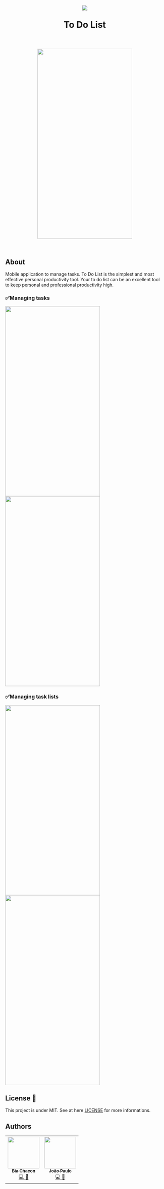 <h1 align="center">
  <img src="https://user-images.githubusercontent.com/42190754/80286388-8ab42400-8701-11ea-8ad0-b8705aa605ef.png" float="center"/>
<p align="center">
  <strong align="center">To Do List</strong>
</p>
</h1> 
<br/>
<p align="center">
  <img src="https://user-images.githubusercontent.com/42190754/80289148-331eb400-8713-11ea-88a1-e1c40dbd1648.gif" float="center" width="300" height="600"/>
</p>

<br/>

## About
Mobile application to manage tasks. To Do List is the simplest and most effective personal productivity tool. Your to do list can be an excellent tool to keep personal and professional productivity high.

 ### ✅Managing tasks
<img src="https://user-images.githubusercontent.com/42190754/80289407-965d1600-8714-11ea-8ff7-0d65adf7b9a4.gif" width="300" height="600" align="left" />
<img src="https://user-images.githubusercontent.com/42190754/80289322-16cf4700-8714-11ea-9680-4668788025d8.gif" width="300" height="600" align=""/>

<br/>

 ### ✅Managing task lists
<img src="https://user-images.githubusercontent.com/42190754/80289354-48e0a900-8714-11ea-93b6-6db8b68c2af1.gif" width="300" height="600" align="left" />
<img src="https://user-images.githubusercontent.com/42190754/80289373-60b82d00-8714-11ea-8d51-84a5e475efea.gif" width="300" height="600"/>

## License 📝 
This project is under MIT. See at here [LICENSE](https://github.com/BiaChacon/ToDoList/blob/master/LICENSE) for more informations.

## Authors 
<table>
  <tr>
    <td align="center"><a href="https://github.com/biachacon"><img src="https://avatars1.githubusercontent.com/u/42190754?s=460&u=a5cbe42a4868b2bac9615226044b9cec15cee418&v=4" width="100px;" alt=""/><br /><sub><b>Bia Chacon</b></sub></a><br /><a href="https://github.com/BiaChacon/ToDoList" title="Code">💻 🎨</a></td>
    <td align="center"><a href="https://github.com/ashouy"><img src="https://avatars3.githubusercontent.com/u/43214415?s=400&u=b53e59fe064d155e4cc2adf8f91f50ef6fb2e312&v=4" width="100px;" alt=""/><br /><sub><b>João Paulo</b></sub></a><br /><a href="https://github.com/BiaChacon/ToDoList" title="Code">💻 🎨</a></td>
  <tr>
</table>
